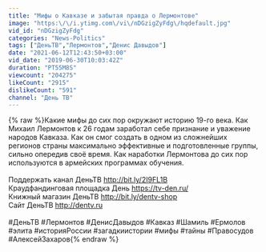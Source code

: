 ```yaml
---
title: "Мифы о Кавказе и забытая правда о Лермонтове"
image: "https:\/\/i.ytimg.com\/vi\/nDGzigZyFdg\/hqdefault.jpg"
vid_id: "nDGzigZyFdg"
categories: "News-Politics"
tags: ["ДеньТВ","Лермонтов","Денис Давыдов"]
date: "2021-06-12T12:43:50+03:00"
vid_date: "2019-06-30T10:03:42Z"
duration: "PT55M8S"
viewcount: "204275"
likeCount: "2915"
dislikeCount: "591"
channel: "День ТВ"
---
```

{% raw %}Какие мифы до сих пор окружают историю 19-го века. Как Михаил Лермонтов к 26 годам заработал себе признание и уважение народов Кавказа. Как он смог создать в одном из сложнейших регионов страны максимально эффективные и подготовленные группы, сильно опередив своё время. Как наработки Лермонтова до сих пор используются в армейских программах обучения.<br /><br />Поддержать канал ДеньТВ <a rel="nofollow" target="blank" href="http://bit.ly/2I9FL1B">http://bit.ly/2I9FL1B</a><br />Краудфандинговая площадка День <a rel="nofollow" target="blank" href="https://tv-den.ru/">https://tv-den.ru/</a><br />Книжный магазин ДеньТВ <a rel="nofollow" target="blank" href="http://bit.ly/dentv-shop">http://bit.ly/dentv-shop</a><br />Сайт ДеньТВ <a rel="nofollow" target="blank" href="http://dentv.ru">http://dentv.ru</a><br /><br />#ДеньТВ #Лермонтов #ДенисДавыдов #Кавказ #Шамиль #Ермолов #элита #историяРоссии #загадкиистории #мифы #тайны #Правосудов #АлексейЗахаров{% endraw %}
